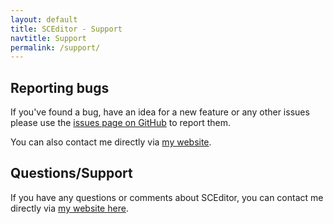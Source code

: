 ```yaml
---
layout: default
title: SCEditor - Support
navtitle: Support
permalink: /support/
---
```


## Reporting bugs
If you've found a bug, have an idea for a new feature or any other issues please use the [issues page on GitHub](https://github.com/samclarke/SCEditor/issues/new) to report them.

You can also contact me directly via [my website](http://www.samclarke.com/contact).


## Questions/Support
If you have any questions or comments about SCEditor, you can contact me directly via [my website here](http://www.samclarke.com/contact).
